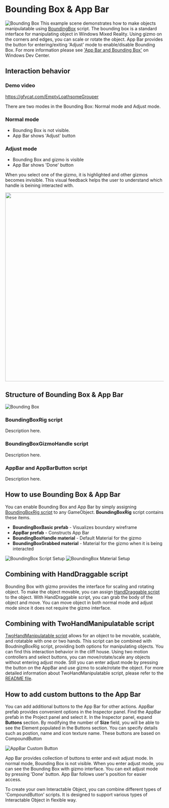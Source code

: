 # Bounding Box & App Bar
![Bounding Box](/External/ReadMeImages/MRTK_AppBar_BoundingBox.jpg)
This example scene demonstrates how to make objects manipulatable using [BoundingBox](/Assets/MixedRealityToolkit/UX/Scripts/BoundingBoxes/BoundingBoxRig.cs) script. The bounding box is a standard interface for manipulating object in Windows Mixed Reality. Using gizmo on the corners and edges, you can scale or rotate the object. 
App Bar provides the button for entering/exiting 'Adjust' mode to enable/disable Bounding Box. For more information please see ['App Bar and Bounding Box'](https://developer.microsoft.com/en-us/windows/mixed-reality/app_bar_and_bounding_box) on Windows Dev Center.

## Interaction behavior ##
### Demo video ###
https://gfycat.com/EmptyLoathsomeGrouper

There are two modes in the Bounding Box: Normal mode and Adjust mode. 
### Normal mode ###
- Bounding Box is not visible. 
- App Bar shows 'Adjust' button

### Adjust mode ###
- Bounding Box and gizmo is visible
- App Bar shows 'Done' button


When you select one of the gizmo, it is highlighted and other gizmos becomes invisible. This visual feedback helps the user to understand which handle is beining interacted with.


<img src="/External/ReadMeImages/MRTK_AppBar_BoundingBox_Interaction.jpg" width="600">

## Structure of Bounding Box & App Bar ##
![Bounding Box](/External/ReadMeImages/MRTK_AppBar_BoundingBox_Structure.jpg)
### BoundingBoxRig script ###
Description here.
### BoundingBoxGizmoHandle script ###
Description here.
### AppBar and AppBarButton script ###
Description here.



## How to use Bounding Box & App Bar ##
You can enable Bounding Box and App Bar by simply assigning [BoundingBoxRig script](/Assets/MixedRealityToolkit/UX/Scripts/BoundingBoxes/BoundingBoxRig.cs) to any GameObject. **BoundingBoxRig** script contains these items.
- **BoundingBoxBasic prefab** - Visualizes boundary wireframe 
- **AppBar prefab** - Constructs App Bar
- **BoundingBoxHandle material** - Default Material for the gizmo
- **BoundingBoxGrabbed material** - Material for the gizmo when it is being interacted

![BoundingBox Script Setup](/External/ReadMeImages/MRTK_AppBar_BoundingBox_ScriptSetup.jpg)
![BoundingBox Material Setup](/External/ReadMeImages/MRTK_AppBar_BoundingBox_Materials.jpg)


## Combining with HandDraggable script ##
Bounding Box with gizmo provides the interface for scaling and rotating object. To make the object movable, you can assign [HandDraggable script](/Assets/MixedRealityToolkit/InputModule/Scripts/Utilities/Interactions/HandDraggable.cs) to the object. With HandDraggable script, you can grab the body of the object and move. You can move object in both normal mode and adjust mode since it does not require the gizmo interface.

## Combining with TwoHandManipulatable script ##
[TwoHandManipulatable script](/Assets/MixedRealityToolkit/InputModule/Scripts/Utilities/Interactions/TwoHandManipulatable.cs) allows for an object to be movable, scalable, and rotatable with one or two hands. This script can be combined with BoudningBoxRig script, providing both options for manipulating objects. You can find this interaction behavior in the cliff house. Using two motion controllers and select buttons, you can move/rotate/scale any objects without entering adjust mode. Still you can enter adjust mode by pressing the button on the AppBar and use gizmo to scale/rotate the object. For more detailed information about TwoHandManipulatable script, please refer to the [README file](/Assets/MixedRealityToolkit-Examples/Input/Readme/README_TwoHandManipulationTest.md).


## How to add custom buttons to the App Bar ##
You can add additional buttons to the App Bar for other actions. AppBar prefab provides convenient options in the Inspector panel. Find the AppBar prefab in the Project panel and select it. In the Inspector panel, expand **Buttons** section. By modifying the number of **Size** field, you will be able to see the Element populated in the Buttons section. You can specify details such as postion, name and icon texture name. These buttons are based on CompoundButton

![AppBar Custom Button](/External/ReadMeImages/MRTK_AppBar_BoundingBox_CustomButtons.jpg)



App Bar provides collection of buttons to enter and exit adjust mode. In normal mode, Bounding Box is not visible. When you enter adjust mode, you can see the Bounding Box with gizmo interface. You can exit adjust mode by pressing 'Done' button. App Bar follows user's position for easier access. 
 
To create your own Interactable Object, you can combine different types of 'CompoundButton' scripts. It is designed to support various types of Interactable Object in flexible way.
